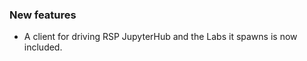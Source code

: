 <!-- Delete the sections that don't apply -->

### New features

- A client for driving RSP JupyterHub and the Labs it spawns is now included.
